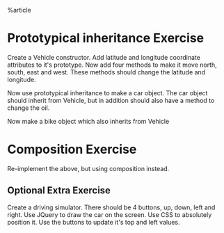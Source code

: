 %article


# Prototypical inheritance Exercise

Create a Vehicle constructor. Add latitude and longitude coordinate attributes to it's prototype. Now add four methods to make it move north, south, east and west. These methods should change the latitude and longitude.

Now use prototypical inheritance to make a car object. The car object should inherit from Vehicle, but in addition should also have a method to change the oil.

Now make a bike object which also inherits from Vehicle




# Composition Exercise

Re-implement the above, but using composition instead.




## Optional Extra Exercise

Create a driving simulator. There should be 4 buttons, up, down, left and right. Use JQuery to draw the car on the screen. Use CSS to absolutely position it. Use the buttons to update it's top and left values.
